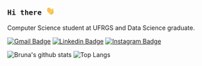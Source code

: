 

### <samp> Hi there <img width="20px" src="https://github.com/ABSphreak/ABSphreak/blob/master/gifs/Hi.gif" /> </samp>

Computer Science student at UFRGS and Data Science graduate.

[![Gmail Badge](https://img.shields.io/badge/-Gmail-FF0000?style=flat-square&labelColor=FF0000&logo=gmail&logoColor=white&link=brunaol678@gmail.com)](mailto:brunaol678@gmail.com)
[![Linkedin Badge](https://img.shields.io/badge/-LinkedIn-blue?style=flat-square&logo=Linkedin&logoColor=white&link=https://www.linkedin.com/in/bruna/)](https://www.linkedin.com/in/bruna-oliveira-02788190/)
[![Instagram Badge](https://img.shields.io/badge/-Instagram-DF0174?style=flat-square&labelColor=DF0174&logo=instagram&logoColor=white&link=https://www.instagram.com/pru.u/)](https://www.instagram.com/pru.u/)

<!--
![Bruna's github stats](https://github-readme-stats.vercel.app/api?username=brunaoliveira&count_private=true&theme=dracula&hide=contribs,prs)
-->
![Bruna's github stats](https://github-readme-stats.vercel.app/api?username=brunaoliveira&count_private=true&theme=radical&hide=contribs,prs&include_all_commits=true)
![Top Langs](https://github-readme-stats.vercel.app/api/top-langs/?username=brunaoliveira&layout=compact&theme=radical&count_private=true&exclude_repo=pandas-profiling,kangaroo,unsupervised_learning_T2&langs_count=12)

<!--
**brunaoliveira/brunaoliveira** is a ✨ _special_ ✨ repository because its `README.md` (this file) appears on your GitHub profile.

Here are some ideas to get you started:

- 🔭 I’m currently working on ...
- 🌱 I’m currently learning ...
- 👯 I’m looking to collaborate on ...
- 🤔 I’m looking for help with ...
- 💬 Ask me about ...
- 📫 How to reach me: ...
- 😄 Pronouns: ...
- ⚡ Fun fact: ...
-->
